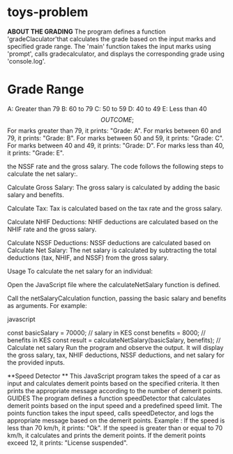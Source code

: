 # toys-problem

**ABOUT THE GRADING**
The program defines a function 'gradeClaculator'that calculates the grade based on the input marks and specified grade range.
The 'main' function takes the input marks using 'prompt', calls gradecalculator, and displays the corresponding grade using 'console.log'.
# Grade Range
A: Greater than 79
B: 60 to 79
C: 50 to 59
D: 40 to 49
E: Less than 40
$$
OUTCOME;
$$
For marks greater than 79, it prints: "Grade: A".
For marks between 60 and 79, it prints: "Grade: B".
For marks between 50 and 59, it prints: "Grade: C".
For marks between 40 and 49, it prints: "Grade: D".
For marks less than 40, it prints: "Grade: E".







the NSSF rate and the gross salary.
The code follows the following steps to calculate the net salary:.

Calculate Gross Salary:
The gross salary is calculated by adding the basic salary and benefits.

Calculate Tax:
Tax is calculated based on the tax rate and the gross salary.

Calculate NHIF Deductions:
NHIF deductions are calculated based on the NHIF rate and the gross salary.

Calculate NSSF Deductions:
NSSF deductions are calculated based on 
Calculate Net Salary:
The net salary is calculated by subtracting the total deductions (tax, NHIF, and NSSF) from the gross salary.

Usage
To calculate the net salary for an individual:

Open the JavaScript file where the calculateNetSalary function is defined.

Call the netSalaryCalculation function, passing the basic salary and benefits as arguments. For example:

javascript

const basicSalary = 70000; // salary in KES
const benefits = 8000; // benefits in KES
const result = calculateNetSalary(basicSalary, benefits); // Calculate net salary
Run the program and observe the output. It will display the gross salary, tax, NHIF deductions, NSSF deductions, and net salary for the provided inputs.




**Speed Detector **
This JavaScript program takes the speed of a car as input and calculates demerit points based on the specified criteria. It then prints the appropriate message according to the number of demerit points.
GUIDES
The program defines a function speedDetector that calculates demerit points based on the input speed and a predefined speed limit.
The points function takes the input speed, calls  speedDetector, and logs the appropriate message based on the demerit points.
Example :
If the speed is less than 70 km/h, it prints: "Ok".
If the speed is greater than or equal to 70 km/h, it calculates and prints the demerit points.
If the demerit points exceed 12, it prints: "License suspended".
